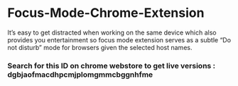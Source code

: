 # Focus-Mode-Chrome-Extension

It’s easy to get distracted when working on the same device which also provides you entertainment 
so focus mode extension serves as a subtle “Do not disturb” mode for browsers given the selected host names. 

### Search for this ID on chrome webstore to get live versions : dgbjaofmacdhpcmjplomgmmcbggnhfme
